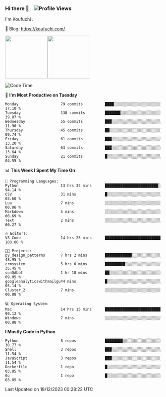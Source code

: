 ### Hi there 👋 &nbsp;&nbsp; ![Profile Views](http://img.shields.io/badge/Profile%20Views-1222-blue)

I'm Koufuchi . 

📔 Blog: <https://koufuchi.com/>

<img align="" height="137px" src="https://github-readme-stats-seven-nu-30.vercel.app/api?username=Koufuchi&hide=issues,contribs&show_icons=true&line_height=21&theme=radical&locale=en" /><img align="" height="137px" src="https://github-readme-stats-seven-nu-30.vercel.app/api/top-langs/?username=Koufuchi&layout=compact&hide=blade,html,css,pug,scss&theme=radical&locale=en" />

<!--START_SECTION:waka-->
![Code Time](http://img.shields.io/badge/Code%20Time-219%20hrs%2019%20mins-blue)

📅 **I'm Most Productive on Tuesday** 

```text
Monday                   79 commits          ████░░░░░░░░░░░░░░░░░░░░░   17.10 % 
Tuesday                  138 commits         ███████░░░░░░░░░░░░░░░░░░   29.87 % 
Wednesday                55 commits          ███░░░░░░░░░░░░░░░░░░░░░░   11.90 % 
Thursday                 45 commits          ██░░░░░░░░░░░░░░░░░░░░░░░   09.74 % 
Friday                   61 commits          ███░░░░░░░░░░░░░░░░░░░░░░   13.20 % 
Saturday                 63 commits          ███░░░░░░░░░░░░░░░░░░░░░░   13.64 % 
Sunday                   21 commits          █░░░░░░░░░░░░░░░░░░░░░░░░   04.55 % 
```


📊 **This Week I Spent My Time On** 

```text
💬 Programming Languages: 
Python                   13 hrs 32 mins      ████████████████████████░   94.14 % 
CSV                      31 mins             █░░░░░░░░░░░░░░░░░░░░░░░░   03.60 % 
Lua                      7 mins              ░░░░░░░░░░░░░░░░░░░░░░░░░   00.86 % 
Markdown                 5 mins              ░░░░░░░░░░░░░░░░░░░░░░░░░   00.69 % 
Text                     2 mins              ░░░░░░░░░░░░░░░░░░░░░░░░░   00.27 % 

🔥 Editors: 
VS Code                  14 hrs 23 mins      █████████████████████████   100.00 % 

🐱‍💻 Projects: 
py_design_patterns       7 hrs 2 mins        ████████████░░░░░░░░░░░░░   48.95 % 
crmsystem                5 hrs 6 mins        █████████░░░░░░░░░░░░░░░░   35.45 % 
sunQAbot                 1 hr 18 mins        ██░░░░░░░░░░░░░░░░░░░░░░░   09.05 % 
googleanalyticswithmailgu44 mins             █░░░░░░░░░░░░░░░░░░░░░░░░   05.14 % 
Cluster_2                7 mins              ░░░░░░░░░░░░░░░░░░░░░░░░░   00.88 % 

💻 Operating System: 
Mac                      14 hrs 15 mins      █████████████████████████   99.12 % 
Windows                  7 mins              ░░░░░░░░░░░░░░░░░░░░░░░░░   00.88 % 
```

**I Mostly Code in Python** 

```text
Python                   8 repos             ████████░░░░░░░░░░░░░░░░░   30.77 % 
Shell                    3 repos             ███░░░░░░░░░░░░░░░░░░░░░░   11.54 % 
JavaScript               3 repos             ███░░░░░░░░░░░░░░░░░░░░░░   11.54 % 
Dockerfile               1 repo              █░░░░░░░░░░░░░░░░░░░░░░░░   03.85 % 
Go                       1 repo              █░░░░░░░░░░░░░░░░░░░░░░░░   03.85 % 
```




 Last Updated on 18/12/2023 00:28:22 UTC
<!--END_SECTION:waka-->


